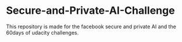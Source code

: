 # Secure-and-Private-AI-Challenge
This repository is made for the facebook secure and private AI and the 60days of udacity challenges.
